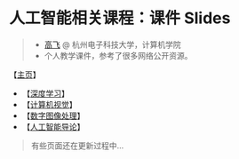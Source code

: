 # 人工智能相关课程：课件 Slides

> - [高飞](http://aiart.live) @ 杭州电子科技大学，计算机学院
> - 个人教学课件，参考了很多网络公开资源。



【[主页](https://aiart.live/courses/)】

- 【[深度学习](https://aiart.live/courses/dl.html)】
- 【[计算机视觉](https://aiart.live/courses/cv.html)】
- 【[数字图像处理](https://aiart.live/courses/dip.html)】
- 【[人工智能导论](https://aiart.live/courses/intro2ai.html)】



> 有些页面还在更新过程中...